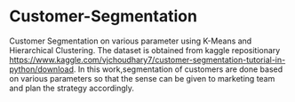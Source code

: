 # Customer-Segmentation
Customer Segmentation on various parameter using K-Means and Hierarchical Clustering.
The dataset is obtained from kaggle repositionary https://www.kaggle.com/vjchoudhary7/customer-segmentation-tutorial-in-python/download. In this work,segmentation of customers are done based on various parameters so that the sense can be given to marketing team and plan the strategy accordingly.
